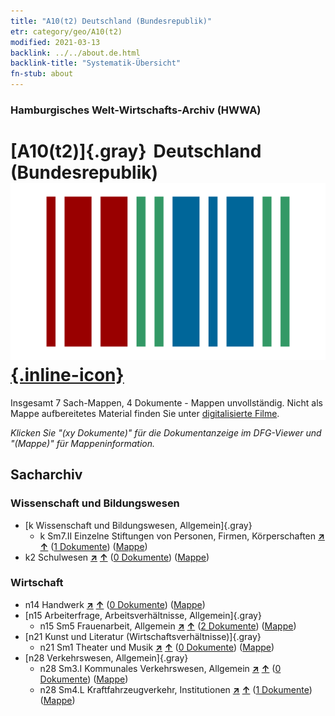 ```yaml
---
title: "A10(t2) Deutschland (Bundesrepublik)"
etr: category/geo/A10(t2)
modified: 2021-03-13
backlink: ../../about.de.html
backlink-title: "Systematik-Übersicht"
fn-stub: about
---
```


### Hamburgisches Welt-Wirtschafts-Archiv (HWWA)
# [A10(t2)]{.gray}&#8201; Deutschland (Bundesrepublik)&#160; [![Wikidata item](/images/Wikidata-logo.svg){.inline-icon}](http://www.wikidata.org/entity/Q713750)




Insgesamt 7 Sach-Mappen, 4 Dokumente - Mappen unvollständig.
Nicht als Mappe aufbereitetes Material finden Sie unter [digitalisierte Filme](/film/h1_sh).

_Klicken Sie "(xy Dokumente)" für die Dokumentanzeige im DFG-Viewer und "(Mappe)" für Mappeninformation._

## Sacharchiv




### Wissenschaft und Bildungswesen

- [k Wissenschaft und Bildungswesen, Allgemein]{.gray}
  - k Sm7.II Einzelne Stiftungen von Personen, Firmen, Körperschaften [**&nearr;**](../../../subject/i/187226/about.de.html "Einzelne Stiftungen von Personen, Firmen, Körperschaften (in der ganzen Welt)") [**&uarr;**](../../../subject/about.de.html#k_Sm7.II "Sachsystematik") (<a href="https://pm20.zbw.eu/dfgview/sh/187232,187226" title="über: Deutschland (Bundesrepublik) : Einzelne Stiftungen von Personen, Firmen, Körperschaften" target="_blank">1 Dokumente</a>) ([Mappe](../../../../folder/sh/1872xx/187232/1872xx/187226/about.de.html))
- k2 Schulwesen [**&nearr;**](../../../subject/i/144739/about.de.html "Schulwesen (in der ganzen Welt)") [**&uarr;**](../../../subject/about.de.html#k2 "Sachsystematik") (<a href="https://pm20.zbw.eu/dfgview/sh/187232,144739" title="über: Deutschland (Bundesrepublik) : Schulwesen" target="_blank">0 Dokumente</a>) ([Mappe](../../../../folder/sh/1872xx/187232/1447xx/144739/about.de.html))

### Wirtschaft

- n14 Handwerk [**&nearr;**](../../../subject/i/145135/about.de.html "Handwerk (in der ganzen Welt)") [**&uarr;**](../../../subject/about.de.html#n14 "Sachsystematik") (<a href="https://pm20.zbw.eu/dfgview/sh/187232,145135" title="über: Deutschland (Bundesrepublik) : Handwerk" target="_blank">0 Dokumente</a>) ([Mappe](../../../../folder/sh/1872xx/187232/1451xx/145135/about.de.html))
- [n15 Arbeiterfrage, Arbeitsverhältnisse, Allgemein]{.gray}
  - n15 Sm5 Frauenarbeit, Allgemein [**&nearr;**](../../../subject/i/145166/about.de.html "Frauenarbeit, Allgemein (in der ganzen Welt)") [**&uarr;**](../../../subject/about.de.html#n15_Sm5 "Sachsystematik") (<a href="https://pm20.zbw.eu/dfgview/sh/187232,145166" title="über: Deutschland (Bundesrepublik) : Frauenarbeit, Allgemein" target="_blank">2 Dokumente</a>) ([Mappe](../../../../folder/sh/1872xx/187232/1451xx/145166/about.de.html))
- [n21 Kunst und Literatur (Wirtschaftsverhältnisse)]{.gray}
  - n21 Sm1 Theater und Musik [**&nearr;**](../../../subject/i/145297/about.de.html "Theater und Musik (in der ganzen Welt)") [**&uarr;**](../../../subject/about.de.html#n21_Sm1 "Sachsystematik") (<a href="https://pm20.zbw.eu/dfgview/sh/187232,145297" title="über: Deutschland (Bundesrepublik) : Theater und Musik" target="_blank">0 Dokumente</a>) ([Mappe](../../../../folder/sh/1872xx/187232/1452xx/145297/about.de.html))
- [n28 Verkehrswesen, Allgemein]{.gray}
  - n28 Sm3.I Kommunales Verkehrswesen, Allgemein [**&nearr;**](../../../subject/i/145513/about.de.html "Kommunales Verkehrswesen, Allgemein (in der ganzen Welt)") [**&uarr;**](../../../subject/about.de.html#n28_Sm3.I "Sachsystematik") (<a href="https://pm20.zbw.eu/dfgview/sh/187232,145513" title="über: Deutschland (Bundesrepublik) : Kommunales Verkehrswesen, Allgemein" target="_blank">0 Dokumente</a>) ([Mappe](../../../../folder/sh/1872xx/187232/1455xx/145513/about.de.html))
  - n28 Sm4.L Kraftfahrzeugverkehr, Institutionen [**&nearr;**](../../../subject/i/199515/about.de.html "Kraftfahrzeugverkehr, Institutionen (in der ganzen Welt)") [**&uarr;**](../../../subject/about.de.html#n28_Sm4.L "Sachsystematik") (<a href="https://pm20.zbw.eu/dfgview/sh/187232,199515" title="über: Deutschland (Bundesrepublik) : Kraftfahrzeugverkehr, Institutionen" target="_blank">1 Dokumente</a>) ([Mappe](../../../../folder/sh/1872xx/187232/1995xx/199515/about.de.html))


